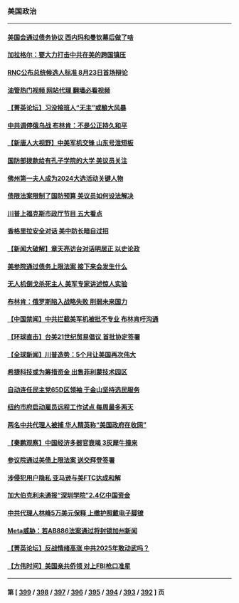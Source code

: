 ### 美国政治
---
#### [美国会通过债务协议 西内玛和曼钦幕后做了啥](../../pages/ncid1078159/n14008970.md?06030845) 
#### [加拉格尔：要大力打击中共在美的跨国镇压](../../pages/ncid1078159/n14009013.md?06030845) 
#### [RNC公布总统候选人标准 8月23日首场辩论](../../pages/ncid1078159/n14009020.md?06030845) 
#### [油管热门视频 网站代理 翻墙必看视频](http://138.2.39.72:81/youtube.html?epic-marker?06030845)
#### [【菁英论坛】习没接班人“无主”或酿大风暴](../../pages/ncid1078159/n14009004.md?06030845) 
#### [中共调停俄乌战 布林肯：不是公正持久和平](../../pages/ncid1078159/n14008954.md?06030845) 
#### [【新唐人大视野】中美军机交锋 山东号泄短板](../../pages/ncid1078159/n14008983.md?06030845) 
#### [国防部拨款给有孔子学院的大学 美议员关注](../../pages/ncid1078159/n14009009.md?06030845) 
#### [佛州第一夫人成为2024大选活动关键人物](../../pages/ncid1078159/n14008964.md?06030845) 
#### [债限法案限制了国防预算 美议员如何设法解决](../../pages/ncid1078159/n14008981.md?06030845) 
#### [川普上福克斯市政厅节目 五大看点](../../pages/ncid1078159/n14008967.md?06030845) 
#### [香格里拉安全对话 美中防长暗自过招](../../pages/ncid1078159/n14008973.md?06030845) 
#### [【新闻大破解】章天亮访台对话明居正 以史论政](../../pages/ncid1078159/n14008980.md?06030845) 
#### [美参院通过债务上限法案 接下来会发生什么](../../pages/ncid1078159/n14008913.md?06030845) 
#### [无人机倒戈杀死主人 美军专家讲述惊人实验](../../pages/ncid1078159/n14008909.md?06030845) 
#### [布林肯：俄罗斯陷入战略失败 削弱未来国力](../../pages/ncid1078159/n14008868.md?06030845) 
#### [【中国禁闻】中共拦截美军机被批不专业 布林肯吁沟通](../../pages/ncid1078159/n14008325.md?06030845) 
#### [【环球直击】台美21世纪贸易倡议 首批协定签署](../../pages/ncid1078159/n14008316.md?06030845) 
#### [【全球新闻】川普造势：5个月让美国再次伟大](../../pages/ncid1078159/n14008712.md?06030845) 
#### [希捷科技或为筹措资金 出售菲利蒙技术园区](../../pages/ncid1078159/n14008665.md?06030845) 
#### [自动连任民主党65D区领袖 于金山坚持选民服务](../../pages/ncid1078159/n14008542.md?06030845) 
#### [纽约市府启动雇员远程工作试点 每周最多两天](../../pages/ncid1078159/n14008594.md?06030845) 
#### [两名中共代理人被捕 华人精英称“美国政府在收网”](../../pages/ncid1078159/n14008541.md?06030845) 
#### [【秦鹏观察】中国经济多器官衰竭 3灰犀牛撞来](../../pages/ncid1078159/n14008419.md?06030845) 
#### [参议院通过美债上限法案 送交拜登签署](../../pages/ncid1078159/n14008474.md?06030845) 
#### [涉侵犯用户隐私 亚马逊与美FTC达成和解](../../pages/ncid1078159/n14008337.md?06030845) 
#### [加大伯克利未通报“深圳学院”2.4亿中国资金](../../pages/ncid1078159/n14008491.md?06030845) 
#### [中共代理人林峰5万美元保释 上缴护照戴电子脚镣](../../pages/ncid1078159/n14008473.md?06030845) 
#### [Meta威胁：若AB886法案通过将封锁加州新闻](../../pages/ncid1078159/n14008441.md?06030845) 
#### [【菁英论坛】反战情绪高涨 中共2025年敢动武吗？](../../pages/ncid1078159/n14008400.md?06030845) 
#### [【方伟时间】美国亲共侨领 对上FBI枪口准星](../../pages/ncid1078159/n14008414.md?06030845) 

---
#### 第 [ [399](./399.md?06030845) / [398](./398.md?06030845) / [397](./397.md?06030845) / [396](./396.md?06030845) / [395](./395.md?06030845) / [394](./394.md?06030845) / [393](./393.md?06030845) / [392](./392.md?06030845) ] 页
